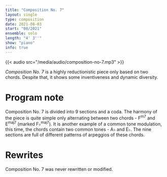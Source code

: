 ```yaml
---
title: "Composition No. 7"
layout: single
type: composition
date: 2021-08-03
start: "08/2021"
ensemble: solo
length: "4' 3''"
show: "piano"
info: true
---
```


{{< audio src="/media/audio/composition-no-7.mp3" >}}

*Composition No. 7* is a highly reductionistic piece only based on two chords. Despite that, it shows some inventiveness and dynamic diversity.

# Program note

Composition No. 7 is divided into 9 sections and a coda. The harmony of the piece is quite simple only alternating between two chords - F<sup>m7</sup> and E<sup>maj7</sup> (marked F&#9837;<sup>maj7</sup>). It is another example of a common tone modulation, this time, the chords contain two common tones - A&#9837; and E&#9837;. The nine sections are full of different patterns of arpeggios of these chords. 

# Rewrites

Composition No. 7 was never rewritten or modified.